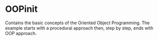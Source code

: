 # OOPinit
Contains the basic concepts of the Oriented Object Programming. The example starts with a procedural approach then, step by step, ends with OOP approach.
